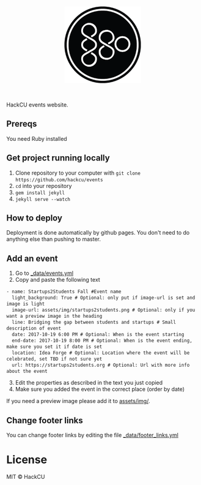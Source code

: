 <br>
<p align="center">
  <img alt="HackCU IV" src="https://github.com/HackCU/splash-page/blob/master/img/hackcu_black.png" width="200"/>
</p>
<br>


HackCU events website.

## Prereqs

You need Ruby installed

## Get project running locally 

1. Clone repository to your computer with `git clone https://github.com/hackcu/events`
2. `cd` into your repository
3. `gem install jekyll`
4. `jekyll serve --watch`

## How to deploy

Deployment is done automatically by github pages. You don't need to do anything else than pushing to master.

## Add an event

1. Go to [_data/events.yml](_data/events.yml)
2. Copy and paste the following text
```
- name: Startups2Students Fall #Event name
  light_background: True # Optional: only put if image-url is set and image is light
  image-url: assets/img/startups2students.png # Optional: only if you want a preview image in the heading
  line: Bridging the gap between students and startups # Small description of event
  date: 2017-10-19 6:00 PM # Optional: When is the event starting
  end-date: 2017-10-19 8:00 PM # Optional: When is the event ending, make sure you set it if date is set
  location: Idea Forge # Optional: Location where the event will be celebrated, set TBD if not sure yet
  url: https://startups2students.org # Optional: Url with more info about the event

```
3. Edit the properties as described in the text you just copied
4. Make sure you added the event in the correct place (order by date)

If you need a preview image please add it to [assets/img/](assets/img/). 

## Change footer links

You can change footer links by editing the file  [_data/footer_links.yml](_data/footer_links.yml)

# License


MIT © HackCU
